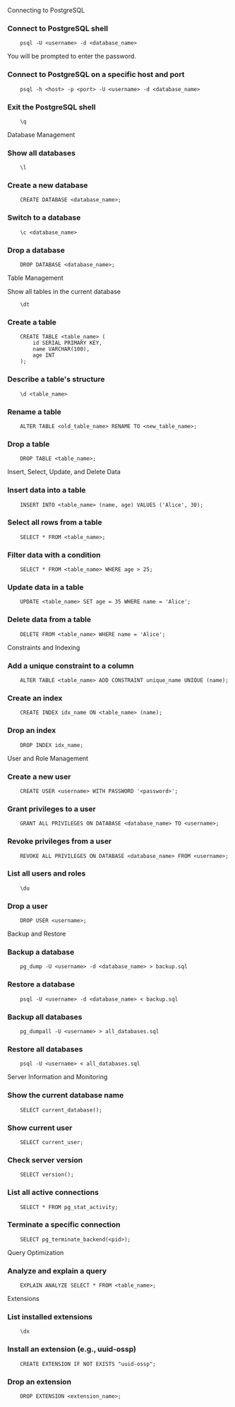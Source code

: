 Connecting to PostgreSQL

### Connect to PostgreSQL shell

        psql -U <username> -d <database_name>

You will be prompted to enter the password.

### Connect to PostgreSQL on a specific host and port

        psql -h <host> -p <port> -U <username> -d <database_name>

### Exit the PostgreSQL shell

        \q

Database Management

### Show all databases

        \l

### Create a new database

        CREATE DATABASE <database_name>;

### Switch to a database

        \c <database_name>

### Drop a database

        DROP DATABASE <database_name>;

Table Management

Show all tables in the current database

        \dt

### Create a table

        CREATE TABLE <table_name> (
            id SERIAL PRIMARY KEY,
            name VARCHAR(100),
            age INT
        );

### Describe a table's structure

        \d <table_name>

### Rename a table

        ALTER TABLE <old_table_name> RENAME TO <new_table_name>;

### Drop a table

        DROP TABLE <table_name>;

Insert, Select, Update, and Delete Data

### Insert data into a table

        INSERT INTO <table_name> (name, age) VALUES ('Alice', 30);

### Select all rows from a table

        SELECT * FROM <table_name>;

### Filter data with a condition

        SELECT * FROM <table_name> WHERE age > 25;

### Update data in a table

        UPDATE <table_name> SET age = 35 WHERE name = 'Alice';

### Delete data from a table

        DELETE FROM <table_name> WHERE name = 'Alice';

Constraints and Indexing

### Add a unique constraint to a column

        ALTER TABLE <table_name> ADD CONSTRAINT unique_name UNIQUE (name);

### Create an index

        CREATE INDEX idx_name ON <table_name> (name);

### Drop an index

        DROP INDEX idx_name;

User and Role Management

### Create a new user

        CREATE USER <username> WITH PASSWORD '<password>';

### Grant privileges to a user

        GRANT ALL PRIVILEGES ON DATABASE <database_name> TO <username>;

### Revoke privileges from a user

        REVOKE ALL PRIVILEGES ON DATABASE <database_name> FROM <username>;

### List all users and roles

        \du

### Drop a user

        DROP USER <username>;

Backup and Restore

### Backup a database

        pg_dump -U <username> -d <database_name> > backup.sql

### Restore a database

        psql -U <username> -d <database_name> < backup.sql

### Backup all databases

        pg_dumpall -U <username> > all_databases.sql

### Restore all databases

        psql -U <username> < all_databases.sql

Server Information and Monitoring

### Show the current database name

        SELECT current_database();

### Show current user

        SELECT current_user;

### Check server version

        SELECT version();

### List all active connections

        SELECT * FROM pg_stat_activity;

### Terminate a specific connection

        SELECT pg_terminate_backend(<pid>);

Query Optimization

### Analyze and explain a query

        EXPLAIN ANALYZE SELECT * FROM <table_name>;

Extensions

### List installed extensions

        \dx

### Install an extension (e.g., uuid-ossp)

        CREATE EXTENSION IF NOT EXISTS "uuid-ossp";

### Drop an extension

        DROP EXTENSION <extension_name>;
